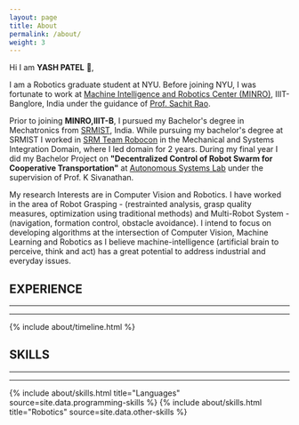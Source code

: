 ```yaml
---
layout: page
title: About
permalink: /about/
weight: 3
---
```


Hi I am **YASH PATEL** :wave:,<br>

I am a Robotics graduate student at NYU. Before joining NYU, I was fortunate to work at <a href="https://minro.org/" target="_top">Machine Intelligence and Robotics Center (MINRO)</a>, IIIT-Banglore, India under the guidance of <a href="https://www.iiitb.ac.in/faculty/sachit-rao/?name=sachitrao" target="_top">Prof. Sachit Rao</a>.<br />

Prior to joining **MINRO,IIIT-B**, I pursued my Bachelor's degree in Mechatronics from <a href="https://www.srmist.edu.in/" target="_top">SRMIST</a>, India. While pursuing my bachelor's degree at  SRMIST I worked in <a href="https://www.srmteamrobocon.com/" target="_top">SRM Team Robocon</a> in the Mechanical and Systems Integration Domain, where I led domain for 2 years. During my final year I did my Bachelor Project on **"Decentralized Control of Robot Swarm for Cooperative Transportation"** at <a href="https://www.researchgate.net/lab/Autonomous-Systems-Lab-Sivanathan-Kandhasamy" target="_top">Autonomous Systems Lab</a>  under the supervision of Prof. K Sivanathan. <br/>

My research Interests are in Computer Vision and Robotics. I have worked in the area of Robot Grasping - (restrainted analysis, grasp quality measures, optimization  using traditional methods) and Multi-Robot System - (navigation, formation control, obstacle avoidance). I intend to focus on developing algorithms at the intersection of Computer Vision, Machine Learning and Robotics as I believe machine-intelligence (artificial brain to perceive, think and act) has a great potential to address industrial and everyday issues.

## EXPERIENCE
___________________
___________________

<div class="row">
{% include about/timeline.html %}
</div>

## SKILLS
___________________
___________________

<div class="row">
{% include about/skills.html title="Languages" source=site.data.programming-skills %}
{% include about/skills.html title="Robotics" source=site.data.other-skills %}
</div>
